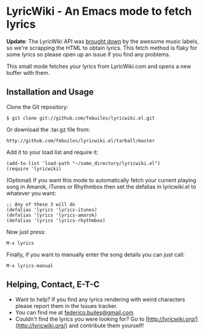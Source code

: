 LyricWiki - An Emacs mode to fetch lyrics
========================

**Update**: The LyricWiki API was [brought
  down](http://groups.google.com/group/lyricwiki-api/browse_thread/thread/733ccd919d654040) by the
  awesome music labels, so we're scrapping the HTML to obtain lyrics. This fetch method is flaky for
  some lyrics so please open up an issue if you find any problems.

This small mode fetches your lyrics from LyricWiki.com and opens a new buffer
with them.

Installation and Usage
------------
Clone the Git repository:

    $ git clone git://github.com/febuiles/lyricwiki.el.git

Or download the .tar.gz file from:

    http://github.com/febuiles/lyricwiki.el/tarball/master

Add it to your load list and require it:

    (add-to-list 'load-path "~/some_directory/lyricwiki.el")
    (require 'lyricwiki)

(Optional) If you want this mode to automatically fetch your current playing
song in Amarok, iTunes or Rhythmbox then set the defalias in lyricwiki.el to
whatever you want:

    ;; Any of these 3 will do
    (defalias 'lyrics 'lyrics-itunes)
    (defalias 'lyrics 'lyrics-amarok)
    (defalias 'lyrics 'lyrics-rhythmbox)

Now just press:

    M-x lyrics

Finally, if you want to manually enter the song details you can just call:

    M-x lyrics-manual

Helping, Contact, E-T-C
--------------------------------
* Want to help? If you find any lyrics rendering with weird characters please
  report them in the Issues tracker.
* You can find me at federico.builes@gmail.com
* Couldn't find the lyrics you were looking for? Go to
 [http://lyricwiki.org/](http://lyricwiki.org/) and contribute them yourself!
